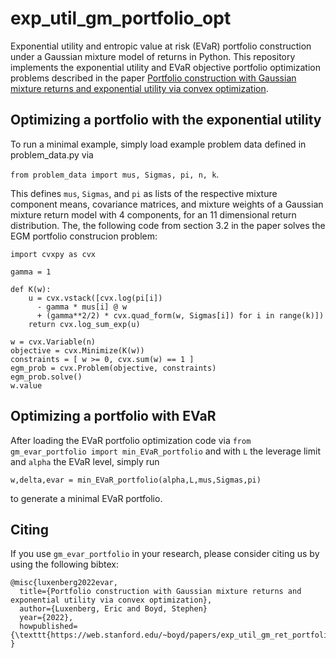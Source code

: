 # exp_util_gm_portfolio_opt
Exponential utility and entropic value at risk (EVaR) portfolio construction under a Gaussian mixture model of returns in Python. 
This repository implements the exponential utility and EVaR objective portfolio optimization problems described in the paper [Portfolio construction with Gaussian mixture returns and exponential utility via convex optimization](https://web.stanford.edu/~boyd/papers/exp_util_gm_ret_portfolio.html).


## Optimizing a portfolio with the exponential utility
To run a minimal example, simply load example problem data defined in problem_data.py via

```from problem_data import mus, Sigmas, pi, n, k```.

This defines ```mus```, ```Sigmas```, and ```pi``` as lists of the respective mixture component means, covariance matrices, and mixture weights of a Gaussian mixture return model with 4 components, for an 11 dimensional return distribution. The, the following code from section 3.2 in the paper  solves the EGM portfolio construcion problem:

```
import cvxpy as cvx

gamma = 1

def K(w):
    u = cvx.vstack([cvx.log(pi[i])
      - gamma * mus[i] @ w
      + (gamma**2/2) * cvx.quad_form(w, Sigmas[i]) for i in range(k)])
    return cvx.log_sum_exp(u)

w = cvx.Variable(n)
objective = cvx.Minimize(K(w))
constraints = [ w >= 0, cvx.sum(w) == 1 ]
egm_prob = cvx.Problem(objective, constraints)
egm_prob.solve()
w.value
```

## Optimizing a portfolio with EVaR

After loading the EVaR portfolio optimization code via  ```from gm_evar_portfolio import min_EVaR_portfolio```
and with ```L``` the leverage limit and ```alpha``` the EVaR level, simply run

```w,delta,evar = min_EVaR_portfolio(alpha,L,mus,Sigmas,pi)``` 

to generate a minimal EVaR portfolio. 

## Citing
If you use `gm_evar_portfolio` in your research, please consider citing us by using the following bibtex:
```
@misc{luxenberg2022evar,
  title={Portfolio construction with Gaussian mixture returns and exponential utility via convex optimization},
  author={Luxenberg, Eric and Boyd, Stephen}
  year={2022},
  howpublished={\texttt{https://web.stanford.edu/~boyd/papers/exp_util_gm_ret_portfolio.html}}
}
```
